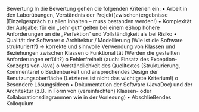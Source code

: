 Bewertung
In die Bewertung gehen die folgenden Kriterien ein:
• Arbeit in den Laborübungen, Verständnis der Projekt(zwischen)ergebnisse (Einzelgespräch zu allen Inhalten – muss bestanden werden!)
• Komplexität der Aufgabe: für ein „sehr gut“ gelten bei einem eShop höhere Anforderungen an die „Perfektion“ und Vollständigkeit als bei Risiko
• Qualität der Software:
o Architektur / Modellierung (Wie ist die Software strukturiert?)
→ korrekte und sinnvolle Verwendung von Klassen und Beziehungen zwischen Klassen
o Funktionalität (Werden die gestellten Anforderungen erfüllt?)
o Fehlerfreiheit (auch: Einsatz des Exception-Konzepts von Java)
o Verständlichkeit des Quelltextes (Strukturierung, Kommentare)
o Bedienbarkeit und ansprechendes Design der Benutzungsoberfläche (Letzteres ist nicht das wichtigste Kriterium!)
o Besondere Lösungsideen
• Dokumentation der Software (JavaDoc) und der Architektur (z.B. in Form von (vereinfachten)
Klassen- oder Kollaborationsdiagrammen wie in der Vorlesung)
• Abschließendes Kolloquium